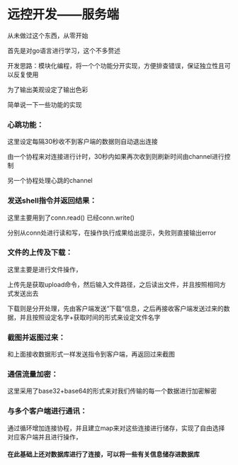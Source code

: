 # 远控开发——服务端

从未做过这个东西，从零开始

首先是对go语言进行学习，这个不多赘述

开发思路：模块化编程，将一个个功能分开实现，方便排查错误，保证独立性且可以反复使用

为了输出美观设定了输出色彩

简单说一下一些功能的实现

### 心跳功能：

这里设定每隔30秒收不到客户端的数据则自动退出连接

由一个协程来对连接进行计时，30秒内如果再次收到则刷新时间由channel进行控制

另一个协程处理心跳的channel



### 发送shell指令并返回结果：

这里主要用到了conn.read()  已经conn.write()

分别从conn处进行读和写，在操作执行成果给出提示，失败则直接输出error



### 文件的上传及下载：

这里主要是进行文件操作，

上传先是获取upload命令，然后输入文件路径，之后读出文件，并且按照相同方式发送出去

下载则是分开处理，先由客户端发送“下载”信息，之后再接收客户端发送过来的数据，并且按照设定名字+获取时间的形式来设定文件名字



### 截图并返图过来：

和上面接收数据形式一样发送指令到客户端，再返回过来截图



### 通信流量加密：

这里采用了base32+base64的形式来对我们传输的每一个数据进行加密解密



### 与多个客户端进行通讯：

通过循环增加连接协程，并且建立map来对这些连接进行储存，实现了自由选择对应客户端并且进行操作，



#### 在此基础上还对数据库进行了连接，可以将一些有关信息储存进数据库









